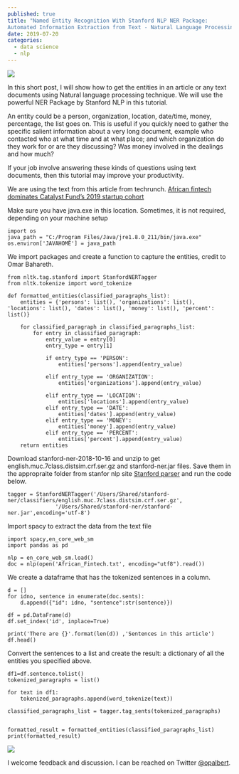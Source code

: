 ```yaml
---
published: true
title: "Named Entity Recognition With Stanford NLP NER Package:
Automated Information Extraction from Text - Natural Language Processing"
date: 2019-07-20
categories:
  - data science
  - nlp
---
```

![](https://github.com/opokualbert/Named_Entity_Recognition_With_Stanford_NLP/blob/master/cristian-newman-ZjYIfZ8wf2I-unsplash.jpg?raw=true)

In this short post, I will show how to get the entities in an article or any text documents using Natural language processing technique. We will use the powerful NER Package by Stanford NLP in this tutorial.
 

An entity could be a person, organization, location, date/time, money, percentage, the list goes on. This is useful if you quickly need to gather the specific salient information about a very long document, example who contacted who at what time and at what place; and which organization do they work for or are they discussing? Was money involved in the dealings and how much? 

<!--more-->

If your job involve answering these kinds of questions using text documents, then this tutorial may improve your productivity. 


We are using the text from this article from techrunch. [African fintech dominates Catalyst Fund’s 2019 startup cohort](https://techcrunch.com/2019/06/21/african-fintech-dominates-catalyst-funds-2019-startup-cohort/)

Make sure you have java.exe in this location. Sometimes, it is not required, depending on your machine setup

```
import os
java_path = "C:/Program Files/Java/jre1.8.0_211/bin/java.exe"
os.environ['JAVAHOME'] = java_path
```

We import packages and create a function to capture the entities, credit to Omar Bahareth.


```
from nltk.tag.stanford import StanfordNERTagger
from nltk.tokenize import word_tokenize

def formatted_entities(classified_paragraphs_list):
    entities = {'persons': list(), 'organizations': list(), 'locations': list(), 'dates': list(), 'money': list(), 'percent': list()}

    for classified_paragraph in classified_paragraphs_list:
        for entry in classified_paragraph:
            entry_value = entry[0]
            entry_type = entry[1]

            if entry_type == 'PERSON':
                entities['persons'].append(entry_value)

            elif entry_type == 'ORGANIZATION':
                entities['organizations'].append(entry_value)

            elif entry_type == 'LOCATION':
                entities['locations'].append(entry_value)
            elif entry_type == 'DATE':
                entities['dates'].append(entry_value)
            elif entry_type == 'MONEY':
                entities['money'].append(entry_value)
            elif entry_type == 'PERCENT':
                entities['percent'].append(entry_value)
    return entities
```
Download stanford-ner-2018-10-16 and unzip to get english.muc.7class.distsim.crf.ser.gz and stanford-ner.jar files. Save them in the appropraite folder from stanfor nlp site [Stanford parser](https://nlp.stanford.edu/software/stanford-parser-full-2018-10-17.zip) and run the code below.


```
tagger = StanfordNERTagger('/Users/Shared/stanford-ner/classifiers/english.muc.7class.distsim.crf.ser.gz',
               '/Users/Shared/stanford-ner/stanford-ner.jar',encoding='utf-8')
```

Import spacy to extract the data from the text file

```
import spacy,en_core_web_sm
import pandas as pd

nlp = en_core_web_sm.load()
doc = nlp(open('African_Fintech.txt', encoding="utf8").read())
```

We create a dataframe that has the tokenized sentences in a column.


```
d = []
for idno, sentence in enumerate(doc.sents):
    d.append({"id": idno, "sentence":str(sentence)})

df = pd.DataFrame(d)
df.set_index('id', inplace=True)

print('There are {}'.format(len(d)) ,'Sentences in this article')
df.head()
```

Convert the sentences to a list and create the result: a dictionary of all the entities you specified above. 


```
df1=df.sentence.tolist()
tokenized_paragraphs = list()

for text in df1:
    tokenized_paragraphs.append(word_tokenize(text))

classified_paragraphs_list = tagger.tag_sents(tokenized_paragraphs)


formatted_result = formatted_entities(classified_paragraphs_list)
print(formatted_result)
```


![](https://github.com/opokualbert/Named_Entity_Recognition_With_Stanford_NLP/blob/master/Capture.JPG?raw=true)


I welcome feedback and discussion. I can be reached on Twitter [@opalbert](https://twitter.com/opalbert).
